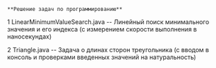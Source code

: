 `**Решение задач по программированию**`

1 LinearMinimumValueSearch.java -- Линейный поиск минимального значения и его индекса (с измерением скорости выполнения в наносекундах)

2 Triangle.java -- Задача о длинах сторон треугольника (с вводом в консоль и проверками введенных значений на натуральность) 
